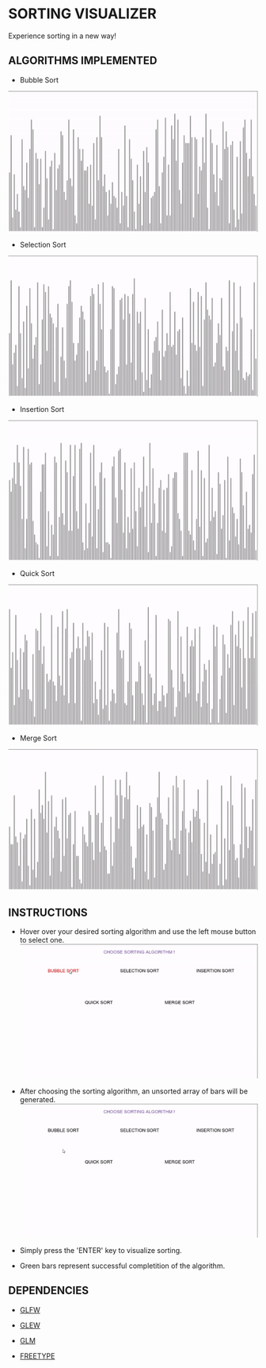 # SORTING VISUALIZER

Experience sorting in a new way! 

## ALGORITHMS IMPLEMENTED 

* Bubble Sort

![Image of Bubble Sort](https://github.com/ummarikram/SortingVisualizer/blob/master/Run/BubbleSort.gif)

* Selection Sort

![Image of Selection Sort](https://github.com/ummarikram/SortingVisualizer/blob/master/Run/SelectionSort.gif)

* Insertion Sort

![Image of Insertion Sort](https://github.com/ummarikram/SortingVisualizer/blob/master/Run/InsertionSort.gif)

* Quick Sort

![Image of Quick Sort](https://github.com/ummarikram/SortingVisualizer/blob/master/Run/QuickSort.gif)

* Merge Sort

![Image of Merge Sort](https://github.com/ummarikram/SortingVisualizer/blob/master/Run/MergeSort.gif)

## INSTRUCTIONS

* Hover over your desired sorting algorithm and use the left mouse button to select one.
![Image of hover](https://github.com/ummarikram/SortingVisualizer/blob/master/Run/Hover.gif)

* After choosing the sorting algorithm, an unsorted array of bars will be generated.
![Image of selection](https://github.com/ummarikram/SortingVisualizer/blob/master/Run/Selection.gif)

* Simply press the 'ENTER' key to visualize sorting.
* Green bars represent successful completition of the algorithm.


## DEPENDENCIES

* [GLFW](https://github.com/glfw/glfw)

* [GLEW](https://github.com/nigels-com/glew)

* [GLM](https://github.com/g-truc/glm)

* [FREETYPE](https://github.com/ubawurinna/freetype-windows-binaries)
